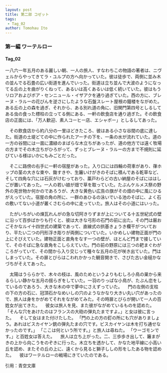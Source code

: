 ```yaml
---
layout: post
title: 第二部 コゼット
tags:
 - Tag_02
author: Tomohau Ito
---
```


### 第一編 ワーテルロー  
#### Tag_02

一八六一年五月のある麗しい朝、一人の旅人、すなわちこの物語の著者は、ニヴェルからやってきてラ・ユルプの方へ向かっていた。彼は徒歩で、両側に並み木の並んでる石畳の広い街道を進んでいった。街道は立ち並んで大波のようになってる丘の上を曲がりくねって、あるいは高くあるいは低く続いていた。彼はもうリロアおよびボア・センニュール・イザアクを通り過ぎていた。西の方に、ブレーヌ・ラルーの花びんを逆さにしたような石盤スレート屋根の鐘楼をながめた。ある丘の上の森を過ぎ、それから、ある別れ道の角に、旧関門第四号としるしてある虫の食った標柱の立ってる側にある、一軒の飲食店を通り過ぎた。その飲食店の正面には、「万人歓迎、素人コーヒー店、エシャボー」としるしてあった。  

　その飲食店から約八分の一里ほどきたころ、彼はある小さな谷間の底に達した。街道の土堤どての中に作られたアーチの下を、一条の水が流れていた。道の一方の谷間には一面に濃緑のまばらな木立ちがあったが、道の他方では遠く牧場の方までその木立ちがひろがって、ずっとブレーヌ・ラルーの方まで不規則に延びている様はいかにもみごとだった。  

　そこに路傍の右手に一軒の宿屋があった。入り口には四輪の荷車があり、葎ホップの茎の大きな束や、鋤すきや、生籬いけがきのそばに積んである乾草など、そして四角な穴には石灰がけむっており、藁戸わらどの古い納屋のそばにははしごが置いてあった。一人の若い娘が畑で草を取っていた。たぶんケルメス祭の野外の見世物か何かのであろうが、大きな黄色い広告の旗がその畑の中に風にひるがえっていた。宿屋の角の所に、一群のあひるの泳いでいる池のそばに、よく石の敷いてない小道が叢くさむらの中に走っていた。旅人はその小道にはいった。  

　たがいちがいの煉瓦れんがの急な切阿きりずまが上についてる十五世紀式の壁に沿って百歩ばかりも行くと、彼は大きな弓形の石門の前に出た。その門は厳おごそかなルイ十四世式の建築であって、直線式の拱基きょうき欄干がついており、平たい二つの円形浮き彫りが両側についていた。いかめしい建物正面が門の上にそびえていた。建物正面と直角をなす一つの壁が、ほとんど門まで接していて、そのそばに急な直角をこしらえていた。門の前の野原には三つの耙まぐわがころがっていて、その間から入り交じって種々な五月の花が咲き出ていた。門はしまっていた。その扉とびらはこわれかかった観音開きで、さびた古い金槌かなづちがそえてあった。  

　太陽はうららかで、木々の枝は、風のためというよりもむしろ小鳥の巣から来るらしい静かな五月の揺らぎをしていた。一羽のりっぱな小鳥が、たぶん恋をしているのであろう、大きな木の中で夢中にさえずっていた。
　門の左側の支柱の下の方の石に、冠頂石かなめいしの穴のようなかなり大きい丸い穴があったので、旅人は身をかがめてそれをながめてみた。その時扉とびらが開いて一人の百姓女が出てきた。
　彼女は旅人を見、また彼がながめているものを認めた。
「そんな穴をあけたのはフランスの大砲の弾丸たまですよ。」と女は彼に言った。
　そして女はまた付けたした。
「門の上の方の釘の所にも穴がありましょう。あれはビスカイヤン銃の弾丸たまの穴です。ビスカイヤンは木を打ち通せなかったのです。」
「ここは何という所です。」と旅人は尋ねた。
「ウーゴモンです。」と百姓女は答えた。
　旅人は立ち上がった。二、三歩歩き出して、籬まがきの上から向こうをのぞきに行った。木立ちを透かして、かなた地平線に小高い丘を認め、またその丘の上に、遠くから見ると獅子ししの形をしたある物を認めた。
　彼はワーテルローの戦場にきていたのである。  

引用：青空文庫

